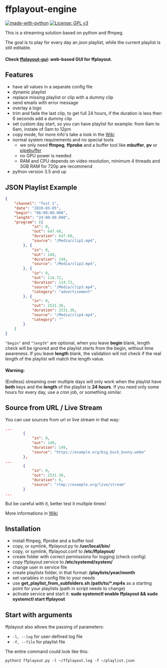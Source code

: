**ffplayout-engine**
================
[![made-with-python](https://img.shields.io/badge/Made%20with-Python-1f425f.svg)](https://www.python.org/)
[![License: GPL v3](https://img.shields.io/badge/License-GPLv3-blue.svg)](https://www.gnu.org/licenses/gpl-3.0)

This is a streaming solution based on python and ffmpeg.

The goal is to play for every day an *json* playlist, while the current playlist is still editable.

#### Check [ffplayout-gui](https://github.com/ffplayout/ffplayout-gui): web-based GUI for ffplayout.

Features
-----

- have all values in a separate config file
- dynamic playlist
- replace missing playlist or clip with a dummy clip
- send emails with error message
- overlay a logo
- trim and fade the last clip, to get full 24 hours, if the duration is less then 6 seconds add a dummy clip
- set custom day start, so you can have playlist for example: from 6am to 6am, instate of 0am to 12pm
- copy mode, for more info's take a look in the [Wiki](https://github.com/ffplayout/ffplayout-engine/wiki/Copy-Mode)
- normal system requirements and no special tools
    - we only need **ffmpeg**, **ffprobe** and a buffer tool like **mbuffer**, **pv** or [pipebuffer](https://github.com/ffplayout/pipebuffer/releases)
    - no GPU power is needed
    - RAM and CPU depends on video resolution, minimum 4 threads and 3GB RAM for 720p are recommend
- python version 3.5 and up

JSON Playlist Example
-----

```json
{
    "channel": "Test 1",
    "date": "2019-03-05",
    "begin": "06:00:00.000",
    "length": "24:00:00.000",
    "program": [{
            "in": 0,
            "out": 647.68,
            "duration": 647.68,
            "source": "/Media/clip1.mp4",
        }, {
            "in": 0,
            "out": 149,
            "duration": 149,
            "source": "/Media/clip2.mp4",
        }, {
            "in": 0,
            "out": 114.72,
            "duration": 114.72,
            "source": "/Media/clip3.mp4",
            "category": "advertisement"
        }, {
            "in": 0,
            "out": 2531.36,
            "duration": 2531.36,
            "source": "/Media/clip4.mp4",
            "category": ""
        }
    ]
}
```

`"begin"` and `"length"` are optional, when you leave **begin** blank, length check will be ignored and the playlist starts from the begin, without time awareness. If you leave **length** blank, the validation will not check if the real length of the playlist will match the length value.

#### Warning:
(Endless) streaming over multiple days will only work when the playlist have **both** keys and the **length** of the playlist is **24 hours**. If you need only some hours for every day, use a *cron* job, or something similar.

Source from URL / Live Stream
-----
You can use sources from url or live stream in that way:

```json
...
        {
            "in": 0,
            "out": 149,
            "duration": 149,
            "source": "https://example.org/big_buck_bunny.webm"
        },
...
        {
            "in": 0,
            "out": 2531.36,
            "duration": 0,
            "source": "rtmp://example.org/live/stream"
        }
...
```
But be careful with it, better test it multiple times!

More informations in [Wiki](https://github.com/ffplayout/ffplayout-engine/wiki/URL---Live-Source)

Installation
-----
- install ffmpeg, ffprobe and a buffer tool
- copy, or symlink, ffplayout.py to **/usr/local/bin/**
- copy, or symlink, ffplayout.conf to **/etc/ffplayout/**
- create folder with correct permissions for logging (check config)
- copy ffplayout.service to **/etc/systemd/system/**
- change user in service file
- create playlists folder, in that format: **/playlists/year/month**
- set variables in config file to your needs
- use **get_playlist_from_subfolders.sh /path/to/*.mp4s** as a starting point for your playlists (path in script needs to change)
- activate service and start it: **sudo systemctl enable ffplayout && sudo systemctl start ffplayout**

Start with arguments
-----
ffplayout also allows the passing of parameters:
- `-l, --log` for user-defined log file
- `-f, --file` for playlist file

The entire command could look like this:

```
python3 ffplayout.py -l ~/ffplayout.log -f ~/playlist.json
```
